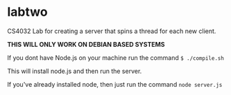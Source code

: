 # labtwo
CS4032 Lab for creating a server that spins a thread for each new client.

**THIS WILL ONLY WORK ON DEBIAN BASED SYSTEMS**

If you dont have Node.js on your machine run the command `$ ./compile.sh`

This will install node.js and then run the server.

If you've already installed node, then just run the command `node server.js`
